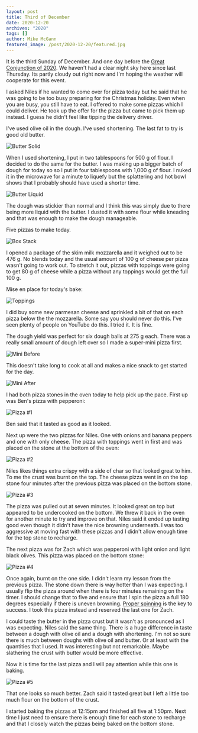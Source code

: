 ```yaml
---
layout: post
title: Third of December
date: 2020-12-20
archives: "2020"
tags: []
author: Mike McGann
featured_image: /post/2020-12-20/featured.jpg
---
```


It is the third Sunday of December. And one day before the [Great Conjunction
of 2020](https://www.nasa.gov/feature/the-great-conjunction-of-jupiter-and-saturn).
We haven't had a clear night sky here since last Thursday. Its partly cloudy
out right now and I'm hoping the weather will cooperate for this event.

I asked Niles if he wanted to come over for pizza today but he said that he was
going to be too busy preparing for the Christmas holiday. Even when you are
busy, you still have to eat. I offered to make some pizzas which I could
deliver. He took up the offer for the pizza but came to pick them up
instead. I guess he didn't feel like tipping the delivery driver.

I've used olive oil in the dough. I've used shortening. The last fat to try
is good old butter.

![Butter Solid](butter_solid.tn.jpg)

When I used shortening, I put in two tablespoons for 500 g of flour. I
decided to do the same for the butter. I was making up a bigger batch of
dough for today so so I put in four tablespoons with 1,000 g of flour. I
nuked it in the microwave for a minute to liquefy but the splattering and
hot bowl shows that I probably should have used a shorter time.

![Butter Liquid](butter_liquid.tn.jpg)

The dough was stickier than normal and I think this was simply due to there
being more liquid with the butter. I dusted it with some flour while kneading
and that was enough to make the dough manageable.

Five pizzas to make today.

![Box Stack](box_stack.tn.jpg)

I opened a package of the skim milk mozzarella and it weighed out to be 476 g.
No blends today and the usual amount of 100 g of cheese per pizza wasn't going
to work out. To stretch it out, pizzas with toppings were going to get 80 g of
cheese while a pizza without any toppings would get the full 100 g.

Mise en place for today's bake:

![Toppings](toppings.tn.jpg)

I did buy some new parmesan cheese and sprinkled a bit of that on each
pizza below the the mozzarella. Some say you should never do this. I've seen
plenty of people on YouTube do this. I tried it. It is fine.

The dough yield was perfect for six dough balls at 275 g each. There was a
really small amount of dough left over so I made a super-mini pizza first.

![Mini Before](mini_before.tn.jpg)

This doesn't take long to cook at all and makes a nice snack to get
started for the day.

![Mini After](mini_after.tn.jpg)

I had both pizza stones in the oven today to help pick up the pace. First up
was Ben's pizza with pepperoni:

![Pizza #1](pizza_1.tn.jpg)

Ben said that it tasted as good as it looked.

Next up were the two pizzas for Niles. One with onions and banana peppers
and one with only cheese. The pizza with toppings went in first and was placed
on the stone at the bottom of the oven:

![Pizza #2](pizza_2.tn.jpg)

Niles likes things extra crispy with a side of char so that looked great to
him. To me the crust was burnt on the top. The cheese pizza went in on the top
stone four minutes after the previous pizza was placed on the bottom
stone.

![Pizza #3](pizza_3.tn.jpg)

The pizza was pulled out at seven minutes. It looked great on top but appeared
to be undercooked on the bottom. We threw it back in the oven for another
minute to try and improve on that. Niles said it ended up tasting good even
though it didn't have the nice browning underneath. I was too aggressive at
moving fast with these pizzas and I didn't allow enough time for the top stone
to recharge.

The next pizza was for Zach which was pepperoni with light onion and light
black olives. This pizza was placed on the bottom stone:

![Pizza #4](pizza_4.tn.jpg)

Once again, burnt on the one side. I didn't learn my lesson from the previous
pizza. The stone down there is way hotter than I was expecting. I usually flip
the pizza around when there is four minutes remaining on the timer. I should
change that to five and ensure that I spin the pizza a full 180 degrees
especially if there is uneven browning. [Proper
spinning](https://youtu.be/2lTenOTh1V0?t=2495) is the key to success. I took
this pizza instead and reserved the last one for Zach.

I could taste the butter in the pizza crust but it wasn't as pronounced as I
was expecting. Niles said the same thing. There is a huge difference in taste
between a dough with olive oil and a dough with shortening. I'm not so sure
there is much between doughs with olive oil and butter. Or at least with the
quantities that I used. It was interesting but not remarkable. Maybe slathering
the crust with butter would be more effective.

Now it is time for the last pizza and I will pay attention while this one is
baking.

![Pizza #5](pizza_5.tn.jpg)

That one looks so much better. Zach said it tasted great but I left a little too
much flour on the bottom of the crust.

I started baking the pizzas at 12:15pm and finished all five at 1:50pm. Next
time I just need to ensure there is enough time for each stone to recharge and
that I closely watch the pizzas being baked on the bottom stone.

